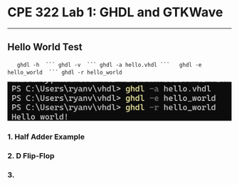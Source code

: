 # CPE 322 Lab 1: GHDL and GTKWave
----------------------------------------------------------------------------------------------
## Hello World Test

`   ghdl -h  ```
    ghdl -v  ```
    ghdl -a hello.vhdl ```  
    ghdl -e hello_world  ```
    ghdl -r hello_world`

![Hello World Image](ghdl.helloworld.png)




### 1. Half Adder Example






### 2. D Flip-Flop



### 3. 

